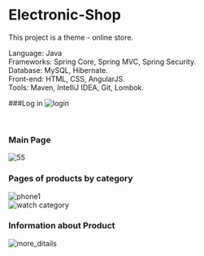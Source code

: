 # Electronic-Shop
This project is a theme - online store. 

Language: Java<br/>
Frameworks: Spring Core, Spring MVC, Spring Security.<br />
Database: MySQL, Hibernate.<br/>
Front-end: HTML, CSS, AngularJS.<br/>
Tools: Maven, IntelliJ IDEA, Git, Lombok.<br/>

###Log in
![login](https://user-images.githubusercontent.com/13545575/41237350-fc164aaa-6d9b-11e8-85ac-c7c092ad2e25.PNG)

<br />

### Main Page
![55](https://user-images.githubusercontent.com/13545575/40808368-8d1319e0-652f-11e8-8948-30f5ff29f7dc.PNG)

### Pages of products by category

![phone1](https://user-images.githubusercontent.com/13545575/41237434-27094cd0-6d9c-11e8-93b4-a0a4a1589814.PNG)
<br />
![watch category](https://user-images.githubusercontent.com/13545575/41237492-42e5d392-6d9c-11e8-87ef-62e32d28ace6.PNG)

### Information about Product
![more_ditails](https://user-images.githubusercontent.com/13545575/41237402-11fd6aba-6d9c-11e8-9ff8-4c07b886167b.PNG)
